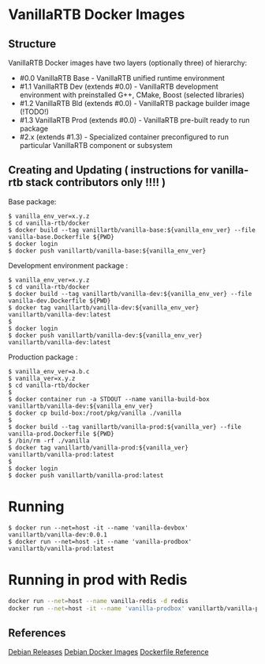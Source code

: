 # VanillaRTB Docker Images

## Structure
VanillaRTB Docker images have two layers (optionally three) of hierarchy:

* #0.0 VanillaRTB Base - VanillaRTB unified runtime environment
* #1.1 VanillaRTB Dev (extends #0.0) - VanillaRTB development environment with preinstalled G++, CMake, Boost (selected libraries)
* #1.2 VanillaRTB Bld (extends #0.0) - VanillaRTB package builder image (!TODO!)
* #1.3 VanillaRTB Prod (extends #0.0) - VanillaRTB pre-built ready to run package
* #2.x (extends #1.3) - Specialized container preconfigured to run particular VanillaRTB component or subsystem

## Creating and Updating ( instructions for vanilla-rtb stack contributors only !!!! )

Base package:

```
$ vanilla_env_ver=x.y.z
$ cd vanilla-rtb/docker
$ docker build --tag vanillartb/vanilla-base:${vanilla_env_ver} --file vanilla-base.Dockerfile ${PWD}
$ docker login
$ docker push vanillartb/vanilla-base:${vanilla_env_ver}
```

Development environment package :

```
$ vanilla_env_ver=x.y.z
$ cd vanilla-rtb/docker
$ docker build --tag vanillartb/vanilla-dev:${vanilla_env_ver} --file vanilla-dev.Dockerfile ${PWD}
$ docker tag vanillartb/vanilla-dev:${vanilla_env_ver} vanillartb/vanilla-dev:latest
$
$ docker login
$ docker push vanillartb/vanilla-dev:${vanilla_env_ver} vanillartb/vanilla-dev:latest
```

Production package :

```
$ vanilla_env_ver=a.b.c
$ vanilla_ver=x.y.z
$ cd vanilla-rtb/docker
$
$ docker container run -a STDOUT --name vanilla-build-box vanillartb/vanilla-dev:${vanilla_env_ver}
$ docker cp build-box:/root/pkg/vanilla ./vanilla
$
$ docker build --tag vanillartb/vanilla-prod:${vanilla_ver} --file vanilla-prod.Dockerfile ${PWD}
$ /bin/rm -rf ./vanilla
$ docker tag vanillartb/vanilla-prod:${vanilla_ver} vanillartb/vanilla-prod:latest
$
$ docker login
$ docker push vanillartb/vanilla-prod:latest
```

# Running

```
$ docker run --net=host -it --name 'vanilla-devbox' vanillartb/vanilla-dev:0.0.1
$ docker run --net=host -it --name 'vanilla-prodbox' vanillartb/vanilla-prod:latest
```
# Running in prod with Redis
```bash
docker run --net=host --name vanilla-redis -d redis
docker run --net=host -it --name 'vanilla-prodbox' vanillartb/vanilla-prod:latest
```

## References
[Debian Releases](https://www.debian.org/releases/)
[Debian Docker Images](https://store.docker.com/images/debian/)
[Dockerfile Reference](https://docs.docker.com/engine/reference/builder/)
